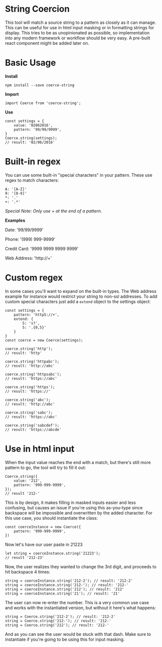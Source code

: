 # String Coercion

This tool will match a source string to a pattern as closely as it can manage. This can be useful for use in html input masking or in formatting strings for display. This tries to be as unopinionated as possible, so implementation into any modern framework or workflow should be very easy. A pre-built react component might be added later on.

# Basic Usage

**Install**
```
npm install --save coerce-string
```

**Import**
```
import Coerce from 'coerce-string';
```
**Use**
```
const settings = {
    value: '02062016',
    pattern: '99/99/9999',
}
Coerce.string(settings);
// result: '02/06/2016'
```

# Built-in regex

You can use some built-in "special characters" in your pattern. These use regex to match characters:

```
A: '[A-Z]'
9: '[0-9]'
*: '.'
+: '.*'
```

*Special Note: Only use + at the end of a pattern.*

**Examples**

Date: '99/99/9999'

Phone: '(999) 999-9999'

Credit Card: '9999 9999 9999 9999'

Web Address: 'http://+'

# Custom regex

In some cases you'll want to expand on the built-in types. The Web address example for instance would restrict your string to non-ssl addresses. To add custom special characters just add a `extend` object to the settings object:

```
const settings = {
    pattern: 'httpS://+',
    extend: {
        S: 's?',
        5: '.{0,5}'
    }
}
const coerce = new Coerce(settings);

coerce.string('http');
// result: 'http'

coerce.string('httpabc');
// result: 'http://abc'

coerce.string('httpsabc');
// result: 'https://abc'

coerce.string('https');
// result: 'https://'

coerce.string('abc');
// result: 'http://abc'

coerce.string('sabc');
// result: 'https://abc'

coerce.string('sabcdef');
// result: 'https://abcde'
```

# Use in html input

When the input value reaches the end with a match, but there's still more pattern to go, the tool will try to fill it out:

```
Coerce.string({
    value: '212',
    pattern: '999-999-9999',
});
// result '212-'
```

This is by design, it makes filling in masked inputs easier and less confusing, but causes an issue if you're using this as-you-type since backspace will be impossible and overwritten by the added character. For this use case, you should instantiate the class:

```
const coerceInstance = new Coerce({
    pattern: '999-999-9999',
})
```

Now let's have our user paste in 21223

```
let string = coerceInstance.string('21223');
// result '212-23'
```

Now, the user realizes they wanted to change the 3rd digit, and proceeds to hit backspace 4 times:

```
string = coerceInstance.string('212-2'); // result: '212-2'
string = coerceInstance.string('212-'); // result: '212-'
string = coerceInstance.string('212'); // result: '212'
string = coerceInstance.string('21'); // result: '21'
```

The user can now re-enter the number.  This is a very common use case and works with the instantiated version, but without it here's what happens:

```
string = Coerce.string('212-2'); // result: '212-2'
string = Coerce.string('212-'); // result: '212-'
string = Coerce.string('212'); // result: '212-'
```

And as you can see the user would be stuck with that dash. Make sure to instantiate if you're going to be using this for input masking.
